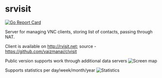 # srvisit
[![Go Report Card](https://goreportcard.com/badge/github.com/vaizmanai/srvisit)](https://goreportcard.com/report/github.com/vaizmanai/srvisit)

Server for managing VNC clients, storing list of contacts, passing through NAT.

Client is available on http://rvisit.net; source - https://github.com/vaizmanai/clvisit

Public version supports work through additional data servers
![Screen map](https://vaizman.ru/revisit/p1.jpg)

Supports statistics per day/week/month/year
![Statistics](https://vaizman.ru/revisit/p2.jpg)
